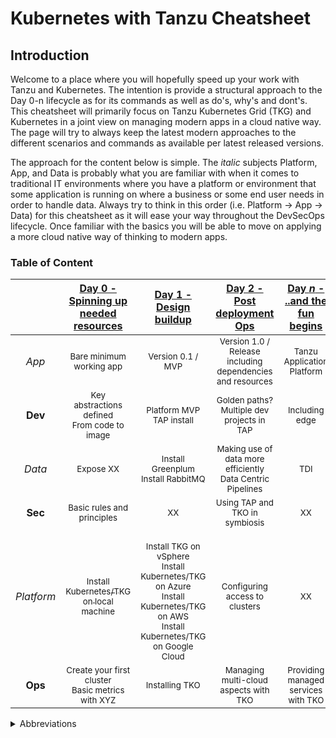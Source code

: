 # Kubernetes with Tanzu Cheatsheet

## Introduction
Welcome to a place where you will hopefully speed up your work with Tanzu and Kubernetes. The intention is provide a structural approach to the Day 0-n lifecycle as for its commands as well as do's, why's and dont's. This cheatsheet will primarily focus on Tanzu Kubernetes Grid (TKG) and Kubernetes in a joint view on managing modern apps in a cloud native way. The page will try to always keep the latest modern approaches to the different scenarios and commands as available per latest released versions.

The approach for the content below is simple. The *italic* subjects Platform, App, and Data is probably what you are familiar with when it comes to traditional IT environments where you have a platform or environment that some application is running on where a business or some end user needs in order to handle data. Always try to think in this order (i.e. Platform -> App -> Data) for this cheatsheet as it will ease your way throughout the DevSecOps lifecycle. Once familiar with the basics you will be able to move on applying a more cloud native way of thinking to modern apps.

### Table of Content
| | [Day 0 - Spinning up needed resources](Day%200%20-%20Spinning%20up%20needed%20resources) | [Day 1 - Design buildup](Day%201%20-%20Design%20buildup) | [Day 2 - Post deployment Ops](Day%202%20-%20Post%20deployment%20Ops)| [Day *n* - ..and the fun begins](Day%20n%20-%20Next%20steps) |
| :---: | :---: | :---: | :---: | :---: |
| *App* | <sub>Bare minimum working app</sub> | <sub>Version 0.1 / MVP</sub> | <sub>Version 1.0 / Release including dependencies and resources</sub> | <sub>Tanzu Application Platform</sub> |
| **Dev** | <sub>Key abstractions defined<br />From code to image</sub> | <sub>Platform MVP<br />TAP install</sub>| <sub>Golden paths?<br />Multiple dev projects in TAP</sub> | <sub>Including edge</sub> |
| *Data* | <sub>Expose XX</sub>  |  <sub>Install Greenplum<br />Install RabbitMQ</sub> | <sub>Making use of data more efficiently<br />Data Centric Pipelines</sub>  | <sub>TDI</sub> |
| **Sec** | <sub>Basic rules and principles</sub>  | <sub>XX</sub>  |  <sub>Using TAP and TKO in symbiosis</sub> | <sub>XX</sub> |
| *Platform* | [<sub>Install Kubernetes/TKG on local machine</sub>](Day%200%20-%20Spinning%20up%20needed%20resources/Local%20Kubernetes) | <sub><br /> Install TKG on vSphere <br /> Install Kubernetes/TKG on Azure <br /> Install Kubernetes/TKG on AWS <br /> Install Kubernetes/TKG on Google Cloud </sub>  |  <sub>Configuring access to clusters</sub> | <sub>XX</sub> |
| **Ops** | <sub>Create your first cluster<br />Basic metrics with XYZ</sub>  | <sub>Installing TKO</sub>  | <sub>Managing multi-cloud aspects with TKO</sub>  | <sub>Providing managed services with TKO</sub> |

<details><summary>Abbreviations</summary>
<p>
  <ul>
    <li><i>DevSecOps</i> - Development Security Operations for XX</li>
    <li><i>MVP</i> - Minimal Viable Product</li>
    <li><i>TAP</i> - Tanzu Application Platform</li>
    <li><i>TKG</i> - Tanzu Kubernetes Grid</li>
    <li><i>TKO</i> - Tanzu for Kubernetes Operations</li>
  </ul>
    </p>
</details>
